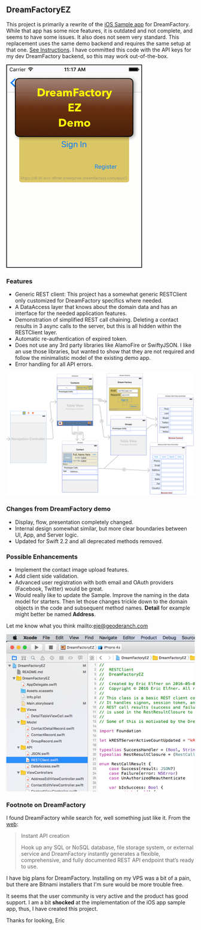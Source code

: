 ## DreamFactoryEZ

This project is primarily a rewrite of the [iOS Sample app](https://github.com/dreamfactorysoftware/ios-swift-sdk) 
for DreamFactory. While that app has some nice features, it is outdated and not complete, and 
seems to have some issues. It also does not seem very standard. 
This replacement uses the same demo backend and requires the same setup at that one.
[See Instructions](https://github.com/dreamfactorysoftware/ios-swift-sdk). 
I have committed this code with the API keys for my dev DreamFactory backend, so this may work out-of-the-box.

![DreamFactory EZ Demo](./README/DreamFactoryEZ.gif)

### Features
 
 - Generic REST client: This project has a somewhat generic RESTClient only customized
 for DreamFactory specifics where needed.
 - A DataAccess layer that knows about the domain data and has an interface for the needed
 application features.
 - Demonstration of simplified REST call chaining. Deleting a contact results in 3 async
 calls to the server, but this is all hidden within the RESTClient layer.
 - Automatic re-authentication of expired token.
 - Does not use any 3rd party libraries like AlamoFire or SwiftyJSON. I like an use those
 libraries, but wanted to show that they are not required and follow the minimalistic model
 of the existing demo app.
 - Error handling for all API errors.
 
![StoryBoard](./README/MainStoryboard.png)

### Changes from DreamFactory demo
  
 - Display, flow, presentation completely changed.
 - Internal design somewhat similar, but more clear boundaries between UI, App, and Server
 logic.
 - Updated for Swift 2.2 and all deprecated methods removed.
  
### Possible Enhancements

 - Implement the contact image upload features.
 - Add client side validation.
 - Advanced user registration with both email and OAuth providers (Facebook, Twitter) would
 be great.
 - Would really like to update the Sample. Improve the naming in the data model for starters.
 Then let those changes trickle down to the domain objects in the code and subsequent method
names. **Detail** for example might better be named **Address**.
 
 Let me know what you think mailto:eje@geoderanch.com

![Code](./README/CodeSample.png)

### Footnote on DreamFactory

I found DreamFactory while search for, well something just like it. From the [web](https://www.dreamfactory.com/features):

> Instant API creation
> 
> Hook up any SQL or NoSQL database, file storage system, or external service and 
> DreamFactory instantly generates a flexible, comprehensive, and fully documented 
> REST API endpoint that’s ready to use.

I have big plans for DreamFactory. Installing on my VPS was a bit of a pain, but 
there are Bitnami installers that I'm sure would be more trouble free.

It seems that the user community is very active and the product has good support.
I am a bit **shocked** at the implementation of the iOS app sample app, thus, I have created this
project.

Thanks for looking, Eric
